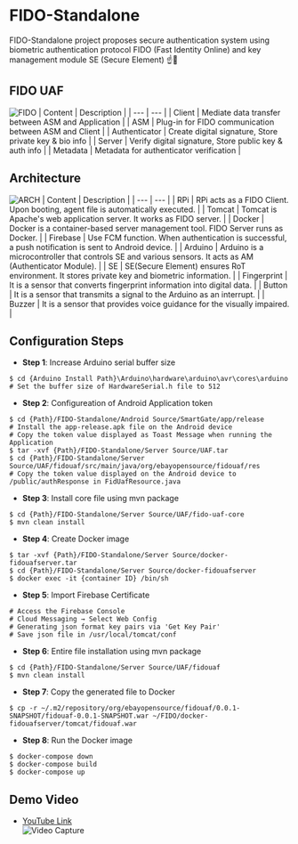 # FIDO-Standalone
FIDO-Standalone project proposes secure authentication system using biometric authentication protocol FIDO (Fast Identity Online) and key management module SE (Secure Element) ☝🔐  

## FIDO UAF
![FIDO](https://user-images.githubusercontent.com/20378368/105572123-8f912b80-5d98-11eb-9600-12c5b7ceb644.PNG)
| Content | Description |
| --- | --- |
| Client | Mediate data transfer between ASM and Application |
| ASM | Plug-in for FIDO communication between ASM and Client |
| Authenticator | Create digital signature, Store private key & bio info |
| Server | Verify digital signature, Store public key & auth info |
| Metadata | Metadata for authenticator verification |

## Architecture
![ARCH](https://user-images.githubusercontent.com/20378368/105572210-1d6d1680-5d99-11eb-9278-2f8332cca328.PNG)
| Content | Description |
| --- | --- |
| RPi | RPi acts as a FIDO Client. Upon booting, agent file is automatically executed. |
| Tomcat | Tomcat is Apache's web application server. It works as FIDO server. |
| Docker | Docker is a container-based server management tool. FIDO Server runs as Docker. |
| Firebase | Use FCM function. When authentication is successful, a push notification is sent to Android device. |
| Arduino | Arduino is a microcontroller that controls SE and various sensors. It acts as AM (Authenticator Module). |
| SE | SE(Secure Element) ensures RoT environment. It stores private key and biometric information. |
| Fingerprint | It is a sensor that converts fingerprint information into digital data. |
| Button | It is a sensor that transmits a signal to the Arduino as an interrupt. |
| Buzzer | It is a sensor that provides voice guidance for the visually impaired. |

## Configuration Steps
- **Step 1**: Increase Arduino serial buffer size
```
$ cd {Arduino Install Path}\Arduino\hardware\arduino\avr\cores\arduino
# Set the buffer size of HardwareSerial.h file to 512
```
- **Step 2**: Configureation of Android Application token
```
$ cd {Path}/FIDO-Standalone/Android Source/SmartGate/app/release
# Install the app-release.apk file on the Android device
# Copy the token value displayed as Toast Message when running the Application
$ tar -xvf {Path}/FIDO-Standalone/Server Source/UAF.tar
$ cd {Path}/FIDO-Standalone/Server Source/UAF/fidouaf/src/main/java/org/ebayopensource/fidouaf/res
# Copy the token value displayed on the Android device to /public/authResponse in FidUafResource.java
```
- **Step 3**: Install core file using mvn package
```
$ cd {Path}/FIDO-Standalone/Server Source/UAF/fido-uaf-core
$ mvn clean install
```
- **Step 4**: Create Docker image
```
$ tar -xvf {Path}/FIDO-Standalone/Server Source/docker-fidouafserver.tar
$ cd {Path}/FIDO-Standalone/Server Source/docker-fidouafserver
$ docker exec -it {container ID} /bin/sh
```
- **Step 5**: Import Firebase Certificate
```
# Access the Firebase Console
# Cloud Messaging → Select Web Config
# Generating json format key pairs via 'Get Key Pair'
# Save json file in /usr/local/tomcat/conf
```
- **Step 6**: Entire file installation using mvn package
```
$ cd {Path}/FIDO-Standalone/Server Source/UAF/fidouaf
$ mvn clean install
```
- **Step 7**: Copy the generated file to Docker
```
$ cp -r ~/.m2/repository/org/ebayopensource/fidouaf/0.0.1-SNAPSHOT/fidouaf-0.0.1-SNAPSHOT.war ~/FIDO/docker-fidouafserver/tomcat/fidouaf.war
```
- **Step 8**: Run the Docker image
```
$ docker-compose down
$ docker-compose build
$ docker-compose up
```
## Demo Video
- [YouTube Link](https://www.youtube.com/watch?v=aOKBzFgywHA)  
![Video Capture](https://user-images.githubusercontent.com/20378368/105572323-cf0c4780-5d99-11eb-900e-824e0e870d30.PNG)
